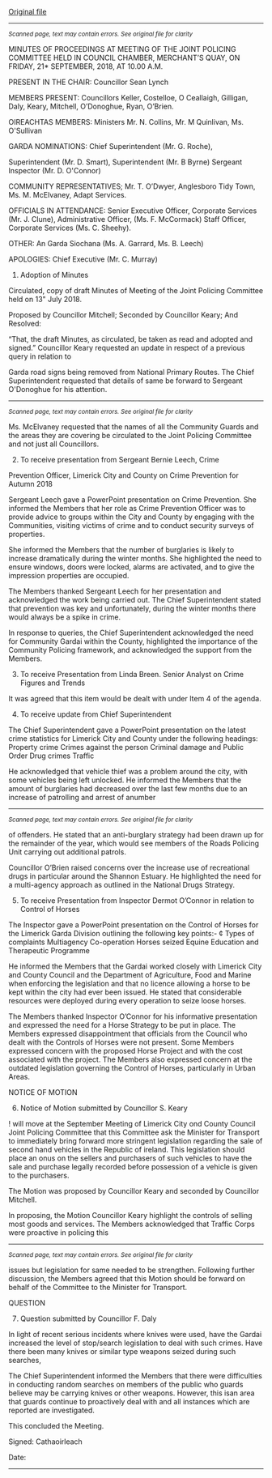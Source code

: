[Original file](https://www.limerick.ie/sites/default/files/media/documents/2020-09/minutes-limerick-joint-policing-committee-21st-september-2018.pdf)

---
*<small>Scanned page, text may contain errors. See original file for clarity</small>*  

MINUTES OF PROCEEDINGS AT MEETING OF THE JOINT POLICING
COMMITTEE HELD IN COUNCIL CHAMBER, MERCHANT’S QUAY, ON
FRIDAY, 21* SEPTEMBER, 2018, AT 10.00 A.M.

PRESENT IN THE CHAIR: Councillor Sean Lynch

MEMBERS PRESENT: Councillors Keller, Costelloe, O Ceallaigh,
Gilligan, Daly, Keary, Mitchell, O’Donoghue,
Ryan, O’Brien.

OIREACHTAS MEMBERS: Ministers Mr. N. Collins, Mr. M Quinlivan, Ms.
O'Sullivan

GARDA NOMINATIONS: Chief Superintendent (Mr. G. Roche),

Superintendent (Mr. D. Smart), Superintendent
(Mr. B Byrne) Sergeant Inspector (Mr. D.
O'Connor)

COMMUNITY REPRESENTATIVES; Mr. T. O’Dwyer, Anglesboro Tidy Town, Ms. M.
McElvaney, Adapt Services.

OFFICIALS IN ATTENDANCE: Senior Executive Officer, Corporate Services
(Mr. J. Clune), Administrative Officer, (Ms. F.
McCormack) Staff Officer, Corporate Services
(Ms. C. Sheehy).

OTHER: An Garda Siochana (Ms. A. Garrard, Ms. B. Leech)

APOLOGIES: Chief Executive (Mr. C. Murray)

1. Adoption of Minutes

Circulated, copy of draft Minutes of Meeting of the Joint Policing Committee held on 13" July
2018.

Proposed by Councillor Mitchell;
Seconded by Councillor Keary;
And Resolved:

“That, the draft Minutes, as circulated, be taken as read and adopted and signed.”
Councillor Keary requested an update in respect of a previous query in relation to

Garda road signs being removed from National Primary Routes. The Chief Superintendent
requested that details of same be forward to Sergeant O'Donoghue for his attention.


---
*<small>Scanned page, text may contain errors. See original file for clarity</small>*  

Ms. McElvaney requested that the names of all the Community Guards and the areas
they are covering be circulated to the Joint Policing Committee and not just all Councillors.

2. To receive presentation from Sergeant Bernie Leech, Crime

Prevention Officer, Limerick City and County on Crime Prevention for
Autumn 2018

Sergeant Leech gave a PowerPoint presentation on Crime Prevention. She informed
the Members that her role as Crime Prevention Officer was to provide advice to groups within
the City and County by engaging with the Communities, visiting victims of crime and to
conduct security surveys of properties.

She informed the Members that the number of burglaries is likely to increase
dramatically during the winter months. She highlighted the need to ensure windows, doors
were locked, alarms are activated, and to give the impression properties are occupied.

The Members thanked Sergeant Leech for her presentation and acknowledged the
work being carried out. The Chief Superintendent stated that prevention was key and
unfortunately, during the winter months there would always be a spike in crime.

In response to queries, the Chief Superintendent acknowledged the need for
Community Gardai within the County, highlighted the importance of the Community Policing
framework, and acknowledged the support from the Members.

3. To receive Presentation from Linda Breen. Senior Analyst on
Crime Figures and Trends

It was agreed that this item would be dealt with under Item 4 of the agenda.

4. To receive update from Chief Superintendent

The Chief Superintendent gave a PowerPoint presentation on the latest crime
statistics for Limerick City and County under the following headings:
Property crime
Crimes against the person
Criminal damage and Public Order
Drug crimes
Traffic

He acknowledged that vehicle thief was a problem around the city, with some
vehicles being left unlocked. He informed the Members that the amount of burglaries had
decreased over the last few months due to an increase of patrolling and arrest of anumber


---
*<small>Scanned page, text may contain errors. See original file for clarity</small>*  

of offenders. He stated that an anti-burglary strategy had been drawn up for the remainder
of the year, which would see members of the Roads Policing Unit carrying out additional
patrols.

Councillor O’Brien raised concerns over the increase use of recreational drugs in
particular around the Shannon Estuary. He highlighted the need for a multi-agency
approach as outlined in the National Drugs Strategy.

5. To receive Presentation from Inspector Dermot O’Connor in relation
to Control of Horses

The Inspector gave a PowerPoint presentation on the Control of Horses for the
Limerick Garda Division outlining the following key points:-
¢ Types of complaints
Multiagency Co-operation
Horses seized
Equine Education and Therapeutic Programme

He informed the Members that the Gardai worked closely with Limerick City and
County Council and the Department of Agriculture, Food and Marine when enforcing the
legislation and that no licence allowing a horse to be kept within the city had ever been
issued. He stated that considerable resources were deployed during every operation to
seize loose horses.

The Members thanked Inspector O’Connor for his informative presentation and
expressed the need for a Horse Strategy to be put in place. The Members expressed
disappointment that officials from the Council who dealt with the Controls of Horses were
not present. Some Members expressed concern with the proposed Horse Project and with
the cost associated with the project. The Members also expressed concern at the outdated
legislation governing the Control of Horses, particularly in Urban Areas.

NOTICE OF MOTION

6. Notice of Motion submitted by Councillor S. Keary

! will move at the September Meeting of Limerick City ond County Council Joint Policing
Committee that this Committee ask the Minister for Transport to immediately bring forward
more stringent legislation regarding the sale of second hand vehicles in the Republic of ireland.
This legislation should place an onus on the sellers and purchasers of such vehicles to have the
sale and purchase legally recorded before possession of a vehicle is given to the purchasers.

The Motion was proposed by Councillor Keary and seconded by Councillor Mitchell.

In proposing, the Motion Councillor Keary highlight the controls of selling most goods
and services. The Members acknowledged that Traffic Corps were proactive in policing this


---
*<small>Scanned page, text may contain errors. See original file for clarity</small>*  

issues but legislation for same needed to be strengthen. Following further discussion, the
Members agreed that this Motion should be forward on behalf of the Committee to the
Minister for Transport.

QUESTION

7. Question submitted by Councillor F. Daly

In light of recent serious incidents where knives were used, have the Gardai increased the level
of stop/search legislation to deal with such crimes. Have there been many knives or similar
type weapons seized during such searches,

The Chief Superintendent informed the Members that there were difficulties in conducting
random searches on members of the public who guards believe may be carrying knives or
other weapons. However, this isan area that guards continue to proactively deal with and all
instances which are reported are investigated.

This concluded the Meeting.

Signed:
Cathaoirleach

Date:


---
